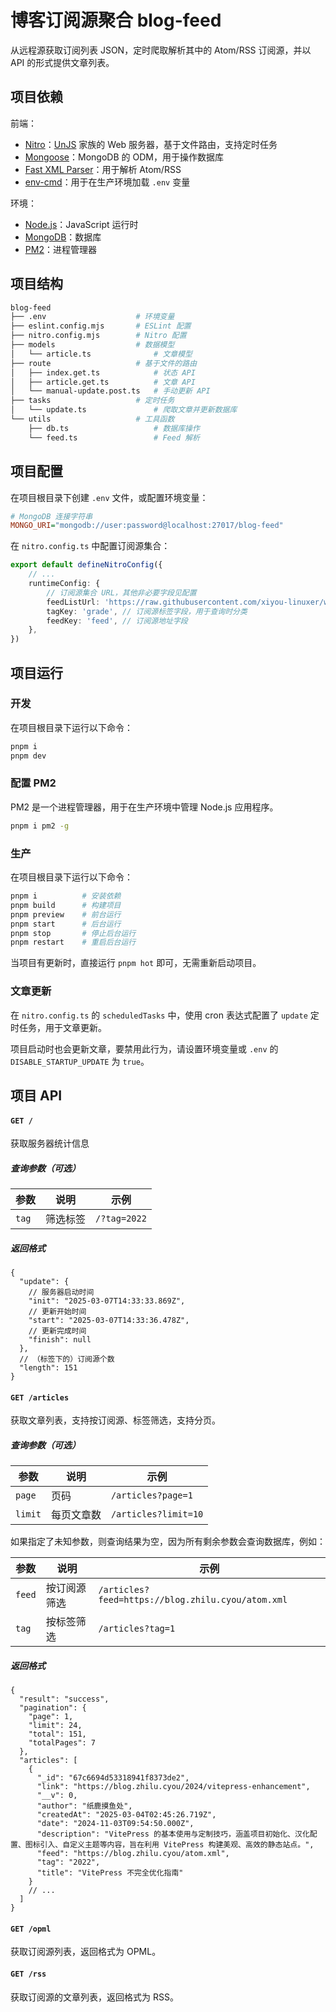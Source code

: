 # 博客订阅源聚合 blog-feed

从远程源获取订阅列表 JSON，定时爬取解析其中的 Atom/RSS 订阅源，并以 API 的形式提供文章列表。

## 项目依赖

前端：

- [Nitro](https://nitro.build/)：[UnJS](https://unjs.io/) 家族的 Web 服务器，基于文件路由，支持定时任务
- [Mongoose](https://mongoosejs.com/)：MongoDB 的 ODM，用于操作数据库
- [Fast XML Parser](https://naturalintelligence.github.io/fast-xml-parser/#readme)：用于解析 Atom/RSS
- [env-cmd](https://github.com/toddbluhm/env-cmd#readme)：用于在生产环境加载 `.env` 变量

环境：

- [Node.js](https://nodejs.org/)：JavaScript 运行时
- [MongoDB](https://www.mongodb.com/)：数据库
- [PM2](https://pm2.keymetrics.io/)：进程管理器

## 项目结构

```sh
blog-feed
├── .env                    # 环境变量
├── eslint.config.mjs       # ESLint 配置
├── nitro.config.mjs        # Nitro 配置
├── models                  # 数据模型
│   └── article.ts              # 文章模型
├── route                   # 基于文件的路由
│   ├── index.get.ts            # 状态 API
│   ├── article.get.ts          # 文章 API
│   └── manual-update.post.ts   # 手动更新 API
├── tasks                   # 定时任务
│   └── update.ts               # 爬取文章并更新数据库
└── utils                   # 工具函数
    ├── db.ts                   # 数据库操作
    └── feed.ts                 # Feed 解析
```

## 项目配置

在项目根目录下创建 `.env` 文件，或配置环境变量：

```ini
# MongoDB 连接字符串
MONGO_URI="mongodb://user:password@localhost:27017/blog-feed"
```

在 `nitro.config.ts` 中配置订阅源集合：

```ts
export default defineNitroConfig({
    // ...
    runtimeConfig: {
        // 订阅源集合 URL，其他非必要字段见配置
        feedListUrl: 'https://raw.githubusercontent.com/xiyou-linuxer/website-2024/refs/heads/main/docs/.vitepress/data/members.json',
        tagKey: 'grade', // 订阅源标签字段，用于查询时分类
        feedKey: 'feed', // 订阅源地址字段
    },
})
```

## 项目运行

### 开发

在项目根目录下运行以下命令：

```sh
pnpm i
pnpm dev
```

### 配置 PM2

PM2 是一个进程管理器，用于在生产环境中管理 Node.js 应用程序。

```bash
pnpm i pm2 -g
```

### 生产

在项目根目录下运行以下命令：

```sh
pnpm i          # 安装依赖
pnpm build      # 构建项目
pnpm preview    # 前台运行
pnpm start      # 后台运行
pnpm stop       # 停止后台运行
pnpm restart    # 重启后台运行
```

当项目有更新时，直接运行 `pnpm hot` 即可，无需重新启动项目。

### 文章更新

在 `nitro.config.ts` 的 `scheduledTasks` 中，使用 cron 表达式配置了 `update` 定时任务，用于文章更新。

项目启动时也会更新文章，要禁用此行为，请设置环境变量或 `.env` 的 `DISABLE_STARTUP_UPDATE` 为 `true`。

## 项目 API

#### `GET /`

获取服务器统计信息

##### 查询参数（可选）

| 参数  | 说明     | 示例         |
| ----- | -------- | ------------ |
| `tag` | 筛选标签 | `/?tag=2022` |

##### 返回格式

```jsonc
{
  "update": {
    // 服务器启动时间
    "init": "2025-03-07T14:33:33.869Z",
    // 更新开始时间
    "start": "2025-03-07T14:33:36.478Z",
    // 更新完成时间
    "finish": null
  },
  // （标签下的）订阅源个数
  "length": 151
}
```

#### `GET /articles`

获取文章列表，支持按订阅源、标签筛选，支持分页。

##### 查询参数（可选）

| 参数    | 说明       | 示例                 |
| ------- | ---------- | -------------------- |
| `page`  | 页码       | `/articles?page=1`   |
| `limit` | 每页文章数 | `/articles?limit=10` |

如果指定了未知参数，则查询结果为空，因为所有剩余参数会查询数据库，例如：

| 参数   | 说明         | 示例                                              |
| ------ | ------------ | ------------------------------------------------- |
| `feed` | 按订阅源筛选 | `/articles?feed=https://blog.zhilu.cyou/atom.xml` |
| `tag`  | 按标签筛选   | `/articles?tag=1`                                 |

##### 返回格式

```jsonc
{
  "result": "success",
  "pagination": {
    "page": 1,
    "limit": 24,
    "total": 151,
    "totalPages": 7
  },
  "articles": [
    {
      "_id": "67c6694d53318941f8373de2",
      "link": "https://blog.zhilu.cyou/2024/vitepress-enhancement",
      "__v": 0,
      "author": "纸鹿摸鱼处",
      "createdAt": "2025-03-04T02:45:26.719Z",
      "date": "2024-11-03T09:54:50.000Z",
      "description": "VitePress 的基本使用与定制技巧，涵盖项目初始化、汉化配置、图标引入、自定义主题等内容，旨在利用 VitePress 构建美观、高效的静态站点。",
      "feed": "https://blog.zhilu.cyou/atom.xml",
      "tag": "2022",
      "title": "VitePress 不完全优化指南"
    }
    // ...
  ]
}
```

#### `GET /opml`

获取订阅源列表，返回格式为 OPML。

#### `GET /rss`

获取订阅源的文章列表，返回格式为 RSS。
